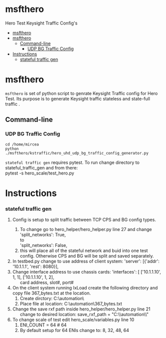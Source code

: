 # msfthero
Hero Test Keysight Traffic Config's
<Contents>

- [msfthero](#msfthero)
- [msfthero](#msfthero-1)
  - [Command-line](#command-line)
    - [UDP BG Traffic Config](#udp-bg-traffic-config)
- [Instructions](#instructions)
    - [stateful traffic gen](#stateful-traffic-gen)
# msfthero

`msfthero` is set of python script to genrate Keysight Traffic config for Hero Test. Its purpose is to generate Keysight traffic stateless and state-full traffic .

## Command-line

### UDP BG Traffic Config

```Shell
cd /home/mircea
python ./msfthero/kstraffic/hero_uhd_udp_bg_traffic_config_generator.py

```


`stateful traffic gen` requires pytest.  To run change directory to stateful_traffic_gen and from there: 
<br> pytest -s hero_scale/test_hero.py


# Instructions
### stateful traffic gen<br>
<ol>
<li>Config is setup to split traffic between TCP CPS and BG config types.</li>
<ol>
<li>To change go to hero_helper/hero_helper.py
line 27 and change 
 <br> 'split_networks': True, <br> to
<br>  'split_networks': False,</li>
<li> this will place all of the stateful network and buid into one test config.  Otherwise CPS and BG will be split 
and saved separately.</li>
</ol>
<li>In testbed.py change to use address of client system:  'server': [{'addr': '10.1.1.1', 'rest': 8080}],</li>
<li>Change interface address to use chassis cards: 'interfaces': [ ['10.1.1.10', 1, 1], ['10.1.1.10', 1, 2],
<ol>card address, slot#, port#</ol></li>
<li>On the client system running IxLoad create the following directory and copy file 367_bytes.txt at the location. 
<ol><li>Create dirctory: C:\automation\</li>
<li>Place file at location: C:\automation\367_bytes.txt</li></ol>
<li>Change the save rxf path inside hero_helper/hero_helper.py line 21
<ol>change to desired location: save_rxf_path = "C:\\automation\\"</ol></li>
<li>To change scale of test edit hero_scale/variables.py line 10
<ol><li>ENI_COUNT = 64 # 64</li>
<li>By default setup for 64 ENIs change to: 8, 32, 48, 64</li></ol>
</ol>